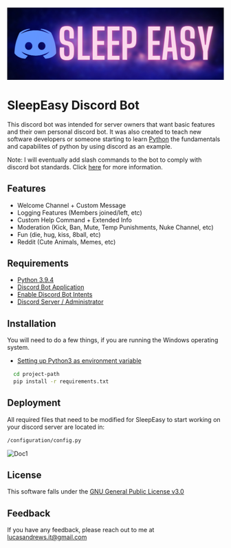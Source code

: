 
![Logo](sleepeasy_logo.png)

    
# SleepEasy Discord Bot

This discord bot was intended for server owners that want basic features and their own personal discord bot. It was also created to teach new software developers or someone starting to learn [Python](https://en.wikipedia.org/wiki/Python_(programming_language)) the fundamentals and capabilites of python by using discord as an example.

Note: I will eventually add slash commands to the bot to comply with discord bot standards.
Click [here](https://blog.discord.com/slash-commands-are-here-8db0a385d9e6) for more information.


## Features

- Welcome Channel + Custom Message
- Logging Features (Members joined/left, etc)
- Custom Help Command + Extended Info
- Moderation (Kick, Ban, Mute, Temp Punishments, Nuke Channel, etc)
- Fun (die, hug, kiss, 8ball, etc)
- Reddit (Cute Animals, Memes, etc)

  
## Requirements

 - [Python 3.9.4](https://www.python.org/downloads/release/python-394/)
 - [Discord Bot Application](https://discord.com/developers/applications)
 - [Enable Discord Bot Intents](https://i.imgur.com/WkHWEG5.png)
 - [Discord Server / Administrator](https://www.howtogeek.com/318890/how-to-set-up-your-own-discord-chat-server/)

## Installation

You will need to do a few things, if you are running the Windows operating system.
 - [Setting up Python3 as environment variable](https://datatofish.com/add-python-to-windows-path/)

```bash
  cd project-path
  pip install -r requirements.txt
```
    
## Deployment

All required files that need to be modified for SleepEasy to start working on your discord server are located in:
```bash
/configuration/config.py 
```

  ![Doc1](https://i.imgur.com/RWCDUgE.png)
## License
This software falls under the
[GNU General Public License v3.0](https://www.gnu.org/licenses/gpl-3.0.en.html)

  
## Feedback

If you have any feedback, please reach out to me at lucasandrews.it@gmail.com

  